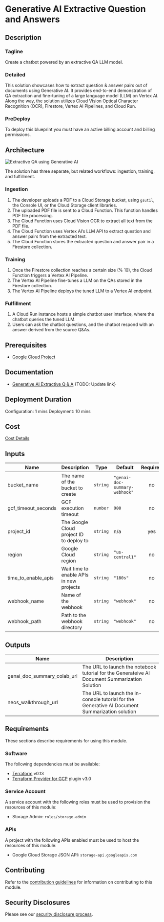 # Generative AI Extractive Question and Answers

## Description
### Tagline
Create a chatbot powered by an extractive QA LLM model.

### Detailed
This solution showcases how to extract question & answer pairs out of documents
using Generative AI. It provides end-to-end demonstration of QA extraction and
fine-tuning of a large language model (LLM) on Vertex AI. Along the way, the
solution utilizes Cloud Vision Optical Character Recognition (OCR), Firestore,
Vertex AI Pipelines, and Cloud Run.

### PreDeploy
To deploy this blueprint you must have an active billing account and billing permissions.

## Architecture
![Extractive QA using Generative AI]()
<!-- TODO: Update the image with the correct diagram -->

The solution has three separate, but related workflows: ingestion, training,
and fulfillment.

### Ingestion

1. The developer uploads a PDF to a Cloud Storage bucket, using `gsutil`, the Console UI, or 
   the Cloud Storage client libraries.
1. The uploaded PDF file is sent to a Cloud Function. This function handles PDF file processing.
1. The Cloud Function uses Cloud Vision OCR to extract all text from the PDF file.
1. The Cloud Function uses Vertex AI’s LLM API to extract question and answer pairs from the extracted text.
1. The Cloud Function stores the extracted question and answer pair in a Firestore collection.

### Training

1. Once the Firestore collection reaches a certain size (% 10), the Cloud 
   Function triggers a Vertex AI Pipeline.
1. The Vertex AI Pipeline fine-tunes a LLM on the QAs stored in the Firestore collection.
1. The Vertex AI Pipeline deploys the tuned LLM to a Vertex AI endpoint.

### Fulfillment

1. A Cloud Run instance hosts a simple chatbot user interface, where the chatbot
   queries the tuned LLM.
1. Users can ask the chatbot questions, and the chatbot respond with an
   answer derived from the source Q&As. 

## Prerequisites
- [Google Cloud Project](https://cloud.google.com/resource-manager/docs/creating-managing-projects)

## Documentation
- [Generative AI Extractive Q & A]()
{TODO: Update link}

## Deployment Duration
Configuration: 1 mins
Deployment: 10 mins

## Cost
[Cost Details](https://cloud.google.com/products/calculator/#id=78888c9b-02ac-4130-9327-fecd7f4cfb11)

<!-- BEGINNING OF PRE-COMMIT-TERRAFORM DOCS HOOK -->
## Inputs

| Name | Description | Type | Default | Required |
|------|-------------|------|---------|:--------:|
| bucket\_name | The name of the bucket to create | `string` | `"genai-doc-summary-webhook"` | no |
| gcf\_timeout\_seconds | GCF execution timeout | `number` | `900` | no |
| project\_id | The Google Cloud project ID to deploy to | `string` | n/a | yes |
| region | Google Cloud region | `string` | `"us-central1"` | no |
| time\_to\_enable\_apis | Wait time to enable APIs in new projects | `string` | `"180s"` | no |
| webhook\_name | Name of the webhook | `string` | `"webhook"` | no |
| webhook\_path | Path to the webhook directory | `string` | `"webhook"` | no |

## Outputs

| Name | Description |
|------|-------------|
| genai\_doc\_summary\_colab\_url | The URL to launch the notebook tutorial for the Generateive AI Document Summarization Solution |
| neos\_walkthrough\_url | The URL to launch the in-console tutorial for the Generative AI Document Summarization solution |

<!-- END OF PRE-COMMIT-TERRAFORM DOCS HOOK -->

## Requirements

These sections describe requirements for using this module.

### Software

The following dependencies must be available:

- [Terraform][terraform] v0.13
- [Terraform Provider for GCP][terraform-provider-gcp] plugin v3.0

### Service Account

A service account with the following roles must be used to provision
the resources of this module:

- Storage Admin: `roles/storage.admin`

### APIs

A project with the following APIs enabled must be used to host the
resources of this module:

- Google Cloud Storage JSON API: `storage-api.googleapis.com`

## Contributing

Refer to the [contribution guidelines](./docs/CONTRIBUTING.md) for
information on contributing to this module.

[iam-module]: https://registry.terraform.io/modules/terraform-google-modules/iam/google
[project-factory-module]: https://registry.terraform.io/modules/terraform-google-modules/project-factory/google
[terraform-provider-gcp]: https://www.terraform.io/docs/providers/google/index.html
[terraform]: https://www.terraform.io/downloads.html

## Security Disclosures

Please see our [security disclosure process](./SECURITY.md).
